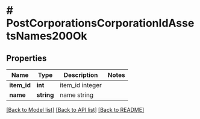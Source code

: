 # # PostCorporationsCorporationIdAssetsNames200Ok

## Properties

Name | Type | Description | Notes
------------ | ------------- | ------------- | -------------
**item_id** | **int** | item_id integer |
**name** | **string** | name string |

[[Back to Model list]](../../README.md#models) [[Back to API list]](../../README.md#endpoints) [[Back to README]](../../README.md)
